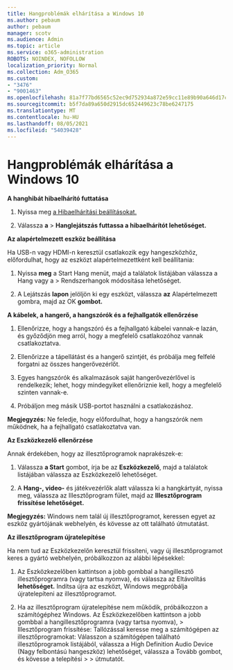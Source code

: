 ```yaml
---
title: Hangproblémák elhárítása a Windows 10
ms.author: pebaum
author: pebaum
manager: scotv
ms.audience: Admin
ms.topic: article
ms.service: o365-administration
ROBOTS: NOINDEX, NOFOLLOW
localization_priority: Normal
ms.collection: Adm_O365
ms.custom:
- "3476"
- "9001463"
ms.openlocfilehash: 81a7f77bd6565c52ec9d752934a872e59cc11e89b90a646d17c3549d72e8a69f
ms.sourcegitcommit: b5f7da89a650d2915dc652449623c78be6247175
ms.translationtype: MT
ms.contentlocale: hu-HU
ms.lasthandoff: 08/05/2021
ms.locfileid: "54039428"
---
```

# <a name="troubleshooting-audio-issues-in-windows-10"></a>Hangproblémák elhárítása a Windows 10

**A hanghibát hibaelhárító futtatása**

1.  Nyissa meg [a Hibaelhárítási beállításokat.](ms-settings:troubleshoot)

2.  Válassza **a**  >  **Hanglejátszás futtassa a hibaelhárítót lehetőséget.**

**Az alapértelmezett eszköz beállítása**

Ha USB-n vagy HDMI-n keresztül csatlakozik egy hangeszközhöz, előfordulhat, hogy az eszközt alapértelmezettként kell beállítania:

1. Nyissa **meg** a Start Hang menüt, majd a találatok listájában válassza a Hang vagy a  >  Rendszerhangok módosítása lehetőséget.  

2.  A Lejátszás **lapon** jelöljön ki egy eszközt, válassza **az** Alapértelmezett gombra, majd az OK **gombot.**

**A kábelek, a hangerő, a hangszórók és a fejhallgatók ellenőrzése**

1. Ellenőrizze, hogy a hangszóró és a fejhallgató kábelei vannak-e lazán, és győződjön meg arról, hogy a megfelelő csatlakozóhoz vannak csatlakoztatva.

2. Ellenőrizze a tápellátást és a hangerő szintjét, és próbálja meg felfelé forgatni az összes hangerővezérlőt.

3. Egyes hangszórók és alkalmazások saját hangerővezérlővel is rendelkezik; lehet, hogy mindegyiket ellenőriznie kell, hogy a megfelelő szinten vannak-e.

4. Próbáljon meg másik USB-portot használni a csatlakozáshoz.

**Megjegyzés:** Ne feledje, hogy előfordulhat, hogy a hangszórók nem működnek, ha a fejhallgató csatlakoztatva van.

**Az Eszközkezelő ellenőrzése**

Annak érdekében, hogy az illesztőprogramok naprakészek-e:

1. Válassza **a Start** gombot,  írja be az **Eszközkezelő**, majd a találatok listájában válassza az Eszközkezelő lehetőséget.

2. A **Hang-, video-** és játékvezérlők alatt válassza ki  a hangkártyát, nyissa meg, válassza az Illesztőprogram fület, majd az **Illesztőprogram frissítése lehetőséget.**

**Megjegyzés:** Windows nem talál új illesztőprogramot, keressen egyet az eszköz gyártójának webhelyén, és kövesse az ott található útmutatást.

**Az illesztőprogram újratelepítése**

Ha nem tud az Eszközkezelőn keresztül frissíteni, vagy új illesztőprogramot keres a gyártó webhelyén, próbálkozzon az alábbi lépésekkel:

1. Az Eszközkezelőben kattintson a jobb gombbal a hangillesztő illesztőprogramra (vagy tartsa nyomva), és válassza az Eltávolítás **lehetőséget.** Indítsa újra az eszközt, Windows megpróbálja újratelepíteni az illesztőprogramot.

2. Ha az illesztőprogram újratelepítése nem működik, próbálkozzon a számítógéphez Windows. Az Eszközkezelőben kattintson a jobb gombbal a hangillesztőprogramra (vagy tartsa nyomva), > Illesztőprogram frissítése: Tallózással keresse meg a számítógépen az illesztőprogramokat: Válasszon a számítógépen található illesztőprogramok listájából, válassza a High Definition Audio Device (Nagy felbontású hangeszköz) lehetőséget, válassza a Tovább gombot, és kövesse a telepítési  >    >  útmutatót.  

